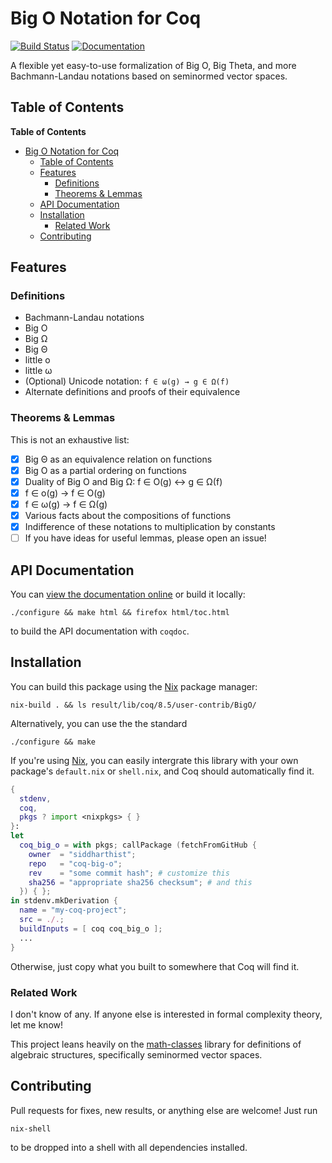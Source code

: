 # Big O Notation for Coq

<!-- Shamelessly stolen readthedocs.io badge -->
[![Build Status](https://travis-ci.org/siddharthist/coq-big-o.svg?branch=master)](https://travis-ci.org/siddharthist/coq-big-o)
[![Documentation](https://readthedocs.org/projects/docs/badge/?version=latest)](https://siddharthist.github.io/coq-big-o/html/toc.html)

A flexible yet easy-to-use formalization of Big O, Big Theta, and more
Bachmann-Landau notations based on seminormed vector spaces.

## Table of Contents

<!-- markdown-toc start - Don't edit this section. Run M-x markdown-toc-generate-toc again -->
**Table of Contents**

- [Big O Notation for Coq](#big-o-notation-for-coq)
    - [Table of Contents](#table-of-contents)
    - [Features](#features)
        - [Definitions](#definitions)
        - [Theorems & Lemmas](#theorems--lemmas)
    - [API Documentation](#api-documentation)
    - [Installation](#installation)
        - [Related Work](#related-work)
    - [Contributing](#contributing)

<!-- markdown-toc end -->

## Features

### Definitions

 - Bachmann-Landau notations
  - Big O
  - Big Ω
  - Big Θ
  - little o
  - little ω
 - (Optional) Unicode notation: `f ∈ ω(g) → g ∈ Ω(f)`
 - Alternate definitions and proofs of their equivalence

### Theorems & Lemmas

This is not an exhaustive list:

 - [x] Big Θ as an equivalence relation on functions
 - [x] Big O as a partial ordering on functions
 - [x] Duality of Big O and Big Ω: f ∈ O(g) ↔ g ∈ Ω(f)
 - [x] f ∈ o(g) → f ∈ O(g)
 - [x] f ∈ ω(g) → f ∈ Ω(g)
 - [x] Various facts about the compositions of functions
 - [x] Indifference of these notations to multiplication by constants
 - [ ] If you have ideas for useful lemmas, please open an issue!
 <!-- - [ ] little o as a partial ordering on functions? -->
 <!-- - [ ] Big Ω as a partial ordering on functions? -->
 <!-- - [ ] Can O and o be combined into something like a strict order? -->

## API Documentation
You can [view the documentation online][docs] or build it locally:
```
./configure && make html && firefox html/toc.html
```
to build the API documentation with `coqdoc`.

## Installation

You can build this package using the [Nix][nix] package manager:
```
nix-build . && ls result/lib/coq/8.5/user-contrib/BigO/
```
Alternatively, you can use the the standard
```
./configure && make
```

If you're using [Nix][nix], you can easily intergrate this library with your own
package's `default.nix` or `shell.nix`, and Coq should automatically find it.
```nix
{
  stdenv,
  coq,
  pkgs ? import <nixpkgs> { }
}:
let
  coq_big_o = with pkgs; callPackage (fetchFromGitHub {
    owner  = "siddharthist";
    repo   = "coq-big-o";
    rev    = "some commit hash"; # customize this
    sha256 = "appropriate sha256 checksum"; # and this
  }) { };
in stdenv.mkDerivation {
  name = "my-coq-project";
  src = ./.;
  buildInputs = [ coq coq_big_o ];
  ...
}
```
Otherwise, just copy what you built to somewhere that Coq will find it.

### Related Work

I don't know of any. If anyone else is interested in formal complexity theory,
let me know!

This project leans heavily on the [math-classes][math-classes] library for
definitions of algebraic structures, specifically seminormed vector spaces.

## Contributing

Pull requests for fixes, new results, or anything else are welcome! Just run
```
nix-shell
```
to be dropped into a shell with all dependencies installed.
 

[nix]: https://nixos.org/nix/
[docs]: https://siddharthist.github.io/coq-big-o/html/toc.html
[math-classes]: https://github.com/math-classes/math-classes
